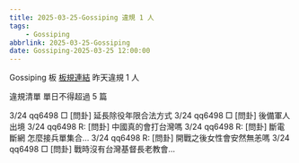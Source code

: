 ```yaml
---
title: 2025-03-25-Gossiping 違規 1 人
tags:
    - Gossiping
abbrlink: 2025-03-25-Gossiping
date: Gossiping-2025-03-25 12:00:00
---
```

Gossiping 板 [板規連結](https://www.ptt.cc/bbs/Gossiping/M.1637425085.A.07D.html)
昨天違規 1 人
<!-- more -->

違規清單
單日不得超過 5 篇

3/24 qq6498 □ [問卦] 延長除役年限合法方式
3/24 qq6498 □ [問卦] 後備軍人出境
3/24 qq6498 R: [問卦] 中國真的會打台灣嗎
3/24 qq6498 R: [問卦] 斷電斷網 怎麼接兵單集合…
3/24 qq6498 R: [問卦] 開戰之後女性會安然無恙嗎
3/24 qq6498 □ [問卦] 戰時沒有台灣基督長老教會…